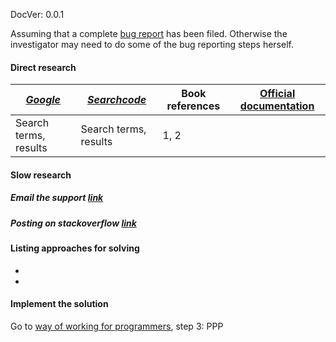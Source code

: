 DocVer: 0.0.1


Assuming that a complete [bug report](bug-report.md) has been filed. Otherwise the investigator may need to do some of the bug reporting steps herself.


#### Direct research

[*Google*](https://www.google.com/) | [*Searchcode*](https://searchcode.com/) | Book references | [Official documentation](../dependencies/sw-dependencies.md)
--- | --- | --- | ---
Search terms, results | Search terms, results | 1, 2 |


#### Slow research

##### Email the support [link](../dependencies/sw-dependencies.md)

##### Posting on stackoverflow [link](../dependencies/sw-dependencies.md)


#### Listing approaches for solving
* 
* 


#### Implement the solution

Go to [way of working for programmers](../ways-of-working/programmer.md), step 3: PPP

